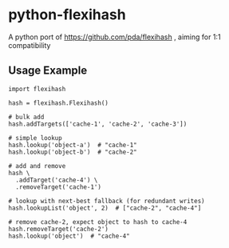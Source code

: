 python-flexihash
================

A python port of https://github.com/pda/flexihash , aiming for 1:1 compatibility


Usage Example
-------------

```
import flexihash

hash = flexihash.Flexihash()

# bulk add
hash.addTargets(['cache-1', 'cache-2', 'cache-3'])

# simple lookup
hash.lookup('object-a')  # "cache-1"
hash.lookup('object-b')  # "cache-2"

# add and remove
hash \
  .addTarget('cache-4') \
  .removeTarget('cache-1')

# lookup with next-best fallback (for redundant writes)
hash.lookupList('object', 2)  # ["cache-2", "cache-4"]

# remove cache-2, expect object to hash to cache-4
hash.removeTarget('cache-2')
hash.lookup('object')  # "cache-4"
```

